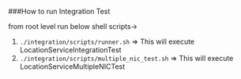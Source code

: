 ###How to run Integration Test

from root level run below shell scripts->
1. `./integration/scripts/runner.sh` => This will execute LocationServiceIntegrationTest
2. `./integration/scripts/multiple_nic_test.sh` => This will execute LocationServiceMultipleNICTest



